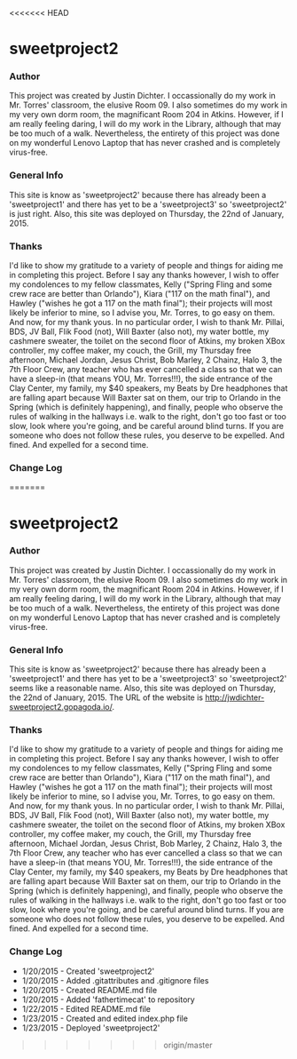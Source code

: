 <<<<<<< HEAD
# sweetproject2
### Author
This project was created by Justin Dichter.  I occassionally do my work in Mr. Torres' classroom, the elusive Room 09.  I also sometimes do my work in my very own dorm room, the magnificant Room 204 in Atkins.  However, if I am really feeling daring, I will do my work in the Library, although that may be too much of a walk.  Nevertheless, the entirety of this project was done on my wonderful Lenovo Laptop that has never crashed and is completely virus-free.
### General Info
This site is know as 'sweetproject2' because there has already been a 'sweetproject1' and there has yet to be a 'sweetproject3' so 'sweetproject2' is just right.  Also, this site was deployed on Thursday, the 22nd of January, 2015.
### Thanks
I'd like to show my gratitude to a variety of people and things for aiding me in completing this project.  Before I say any thanks however, I wish to offer my condolences to my fellow classmates, Kelly ("Spring Fling and some crew race are better than Orlando"), Kiara ("117 on the math final"), and Hawley ("wishes he got a 117 on the math final"); their projects will most likely be inferior to mine, so I advise you, Mr. Torres, to go easy on them.  And now, for my thank yous.  In no particular order, I wish to thank Mr. Pillai, BDS, JV Ball, Flik Food (not), Will Baxter (also not), my water bottle, my cashmere sweater, the toilet on the second floor of Atkins, my broken XBox controller, my coffee maker, my couch, the Grill, my Thursday free afternoon, Michael Jordan, Jesus Christ, Bob Marley, 2 Chainz, Halo 3, the 7th Floor Crew, any teacher who has ever cancelled a class so that we can have a sleep-in (that means YOU, Mr. Torres!!!), the side entrance of the Clay Center, my family, my $40 speakers, my Beats by Dre headphones that are falling apart because Will Baxter sat on them, our trip to Orlando in the Spring (which is definitely happening), and finally, people who observe the rules of walking in the hallways i.e. walk to the right, don't go too fast or too slow, look where you're going, and be careful around blind turns.  If you are someone who does not follow these rules, you deserve to be expelled.  And fined.  And expelled for a second time.
### Change Log
=======
# sweetproject2
### Author
This project was created by Justin Dichter.  I occassionally do my work in Mr. Torres' classroom, the elusive Room 09.  I also sometimes do my work in my very own dorm room, the magnificant Room 204 in Atkins.  However, if I am really feeling daring, I will do my work in the Library, although that may be too much of a walk.  Nevertheless, the entirety of this project was done on my wonderful Lenovo Laptop that has never crashed and is completely virus-free.
### General Info
This site is know as 'sweetproject2' because there has already been a 'sweetproject1' and there has yet to be a 'sweetproject3' so 'sweetproject2' seems like a reasonable name.  Also, this site was deployed on Thursday, the 22nd of January, 2015.  The URL of the website is http://jwdichter-sweetproject2.gopagoda.io/.
### Thanks
I'd like to show my gratitude to a variety of people and things for aiding me in completing this project.  Before I say any thanks however, I wish to offer my condolences to my fellow classmates, Kelly ("Spring Fling and some crew race are better than Orlando"), Kiara ("117 on the math final"), and Hawley ("wishes he got a 117 on the math final"); their projects will most likely be inferior to mine, so I advise you, Mr. Torres, to go easy on them.  And now, for my thank yous.  In no particular order, I wish to thank Mr. Pillai, BDS, JV Ball, Flik Food (not), Will Baxter (also not), my water bottle, my cashmere sweater, the toilet on the second floor of Atkins, my broken XBox controller, my coffee maker, my couch, the Grill, my Thursday free afternoon, Michael Jordan, Jesus Christ, Bob Marley, 2 Chainz, Halo 3, the 7th Floor Crew, any teacher who has ever cancelled a class so that we can have a sleep-in (that means YOU, Mr. Torres!!!), the side entrance of the Clay Center, my family, my $40 speakers, my Beats by Dre headphones that are falling apart because Will Baxter sat on them, our trip to Orlando in the Spring (which is definitely happening), and finally, people who observe the rules of walking in the hallways i.e. walk to the right, don't go too fast or too slow, look where you're going, and be careful around blind turns.  If you are someone who does not follow these rules, you deserve to be expelled.  And fined.  And expelled for a second time.
### Change Log
+ 1/20/2015 - Created 'sweetproject2'
+ 1/20/2015 - Added .gitattributes and .gitignore files
+ 1/20/2015 - Created README.md file
+ 1/20/2015 - Added 'fathertimecat' to repository
+ 1/22/2015 - Edited README.md file
+ 1/23/2015 - Created and edited index.php file
+ 1/23/2015 - Deployed 'sweetproject2'
>>>>>>> origin/master
